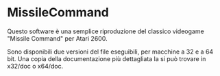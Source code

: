 MissileCommand
==============

Questo software è una semplice riproduzione del classico videogame "Missile Command" per Atari 2600.

Sono disponibili due versioni del file eseguibili, per macchine a 32 e a 64 bit. Una copia della documentazione più dettagliata la si può trovare in x32/doc o x64/doc.
